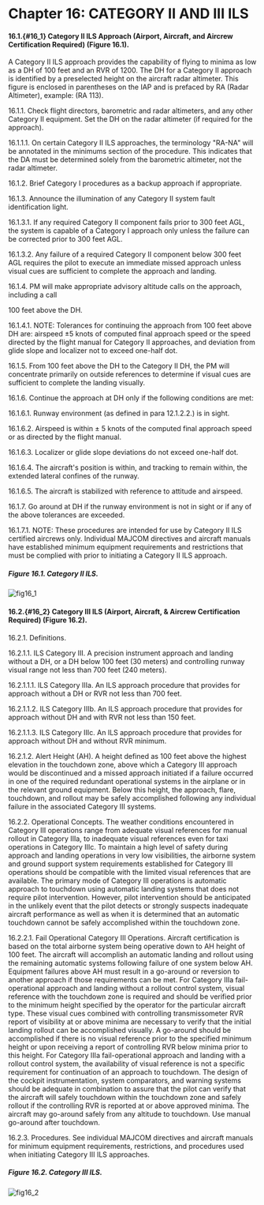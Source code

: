 # Chapter 16: CATEGORY II AND III ILS

#### 16.1.{#16_1} Category II ILS Approach (Airport, Aircraft, and Aircrew Certification Required) (Figure 16.1).

A Category II ILS approach provides the capability of flying to minima as low as a DH of 100 feet and an RVR of 1200. The DH for a Category II approach is identified by a preselected height on the aircraft radar altimeter. This figure is enclosed in parentheses on the IAP and is prefaced by RA (Radar Altimeter), example: (RA 113).

16.1.1. Check flight directors, barometric and radar altimeters, and any other Category II equipment. Set the DH on the radar altimeter (if required for the approach).

16.1.1.1. On certain Category II ILS approaches, the terminology "RA-NA" will be annotated in the minimums section of the procedure. This indicates that the DA must be determined solely from the barometric altimeter, not the radar altimeter.

16.1.2. Brief Category I procedures as a backup approach if appropriate.

16.1.3. Announce the illumination of any Category II system fault identification light.

16.1.3.1. If any required Category II component fails prior to 300 feet AGL, the system is capable of a Category I approach only unless the failure can be corrected prior to 300 feet AGL.

16.1.3.2. Any failure of a required Category II component below 300 feet AGL requires the pilot to execute an immediate missed approach unless visual cues are sufficient to complete the approach and landing.

16.1.4. PM will make appropriate advisory altitude calls on the approach, including a call

100 feet above the DH.

16.1.4.1. NOTE: Tolerances for continuing the approach from 100 feet above DH are: airspeed ±5 knots of computed final approach speed or the speed directed by the flight manual for Category II approaches, and deviation from glide slope and localizer not to exceed one-half dot.

16.1.5. From 100 feet above the DH to the Category II DH, the PM will concentrate primarily on outside references to determine if visual cues are sufficient to complete the landing visually.

16.1.6. Continue the approach at DH only if the following conditions are met:

16.1.6.1. Runway environment (as defined in para 12.1.2.2.) is in sight.

16.1.6.2. Airspeed is within ± 5 knots of the computed final approach speed or as directed by the flight manual.

16.1.6.3. Localizer or glide slope deviations do not exceed one-half dot.

16.1.6.4. The aircraft's position is within, and tracking to remain within, the extended lateral confines of the runway.

16.1.6.5. The aircraft is stabilized with reference to attitude and airspeed.

16.1.7. Go around at DH if the runway environment is not in sight or if any of the above tolerances are exceeded.

16.1.7.1. NOTE: These procedures are intended for use by Category II ILS certified aircrews only. Individual MAJCOM directives and aircraft manuals have established minimum equipment requirements and restrictions that must be complied with prior to initiating a Category II ILS approach.

##### Figure 16.1. Category II ILS.
![fig16_1](figs/fig16_1.png)

#### 16.2.{#16_2} Category III ILS (Airport, Aircraft, & Aircrew Certification Required) (Figure 16.2).

16.2.1. Definitions.

16.2.1.1. ILS Category III. A precision instrument approach and landing without a DH, or a DH below 100 feet (30 meters) and controlling runway visual range not less than 700 feet (240 meters).

16.2.1.1.1. ILS Category IIIa. An ILS approach procedure that provides for approach without a DH or RVR not less than 700 feet.

16.2.1.1.2. ILS Category IIIb. An ILS approach procedure that provides for approach without DH and with RVR not less than 150 feet.

16.2.1.1.3. ILS Category IIIc. An ILS approach procedure that provides for approach without DH and without RVR minimum.

16.2.1.2. Alert Height (AH). A height defined as 100 feet above the highest elevation in the touchdown zone, above which a Category III approach would be discontinued and a missed approach initiated if a failure occurred in one of the required redundant operational systems in the airplane or in the relevant ground equipment. Below this height, the approach, flare, touchdown, and rollout may be safely accomplished following any individual failure in the associated Category III systems.

16.2.2. Operational Concepts. The weather conditions encountered in Category III operations range from adequate visual references for manual rollout in Category IIIa, to inadequate visual references even for taxi operations in Category IIIc. To maintain a high level of safety during approach and landing operations in very low visibilities, the airborne system and ground support system requirements established for Category III operations should be compatible with the limited visual references that are available. The primary mode of Category III operations is automatic approach to touchdown using automatic landing systems that does not require pilot intervention. However, pilot intervention should be anticipated in the unlikely event that the pilot detects or strongly suspects inadequate aircraft performance as well as when it is determined that an automatic touchdown cannot be safely accomplished within the touchdown zone.

16.2.2.1. Fail Operational Category III Operations. Aircraft certification is based on the total airborne system being operative down to AH height of 100 feet. The aircraft will accomplish an automatic landing and rollout using the remaining automatic systems following failure of one system below AH. Equipment failures above AH must result in a go-around or reversion to another approach if those requirements can be met. For Category IIIa fail-operational approach and landing without a rollout control system, visual reference with the touchdown zone is required and should be verified prior to the minimum height specified by the operator for the particular aircraft type. These visual cues combined with controlling transmissometer RVR report of visibility at or above minima are necessary to verify that the initial landing rollout can be accomplished visually. A go-around should be accomplished if there is no visual reference prior to the specified minimum height or upon receiving a report of controlling RVR below minima prior to this height. For Category IIIa fail-operational approach and landing with a rollout control system, the availability of visual reference is not a specific requirement for continuation of an approach to touchdown. The design of the cockpit instrumentation, system comparators, and warning systems should be adequate in combination to assure that the pilot can verify that the aircraft will safely touchdown within the touchdown zone and safely rollout if the controlling RVR is reported at or above approved minima. The aircraft may go-around safely from any altitude to touchdown. Use manual go-around after touchdown.

16.2.3. Procedures. See individual MAJCOM directives and aircraft manuals for minimum equipment requirements, restrictions, and procedures used when initiating Category III ILS approaches.

##### Figure 16.2. Category III ILS.
![fig16_2](figs/fig16_2.png)
